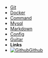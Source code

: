<!-- markdownlint-disable-next-line first-line-heading -->
- [Git](git)
- [Docker](docker)
- [Command](command)
- [Mysql](mysql)
- [Markdown](markdown)
- [Config](config)
- [Guitar](guitar)
- **Links**
- [![Github](assets/img/github.svg)Github](https://github.com/realike)
